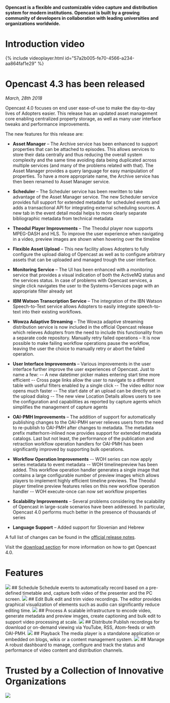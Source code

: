 **Opencast is a flexible and customizable video capture and distribution system for modern institutions. Opencast is built by a growing community of developers in collaboration with leading universities and organizations worldwide.**

# Introduction video
{% include videoplayer.html id="57a2b005-fe70-4566-a234-aa864faf1e29" %}

# Opencast 4.3 has been released
_March, 28th 2018_

Opencast 4.0 focuses on end user ease-of-use to make the day-to-day lives of Adopters easier. This release has an updated asset management core enabling centralized property storage, as well as many user interface tweaks and performance improvements.

The new features for this release are:

- **Asset Manager** – The Archive service has been enhanced to support properties that can be attached to episodes. This allows services to store their data centrally and thus reducing the overall system complexity and the same time avoiding data being duplicated across multiple services (and many of the problems related with that). The Asset Manager provides a query language for easy manipulation of properties. To have a more appropriate name, the Archive service has then been renamed to Asset Manager service.
- **Scheduler** – The Scheduler service has been rewritten to take advantage of the Asset Manager service. The new Scheduler service provides full support for extended metadata for scheduled events and adds a transactional API for integrating external scheduling sources. A new tab in the event detail modal helps to more clearly separate bibliographic metadata from technical metadata

- **Theodul Player Improvements** – The Theodul player now supports MPEG-DASH and HLS. To improve the user experience when navigating in a video, preview images are shown when hovering over the timeline
- **Flexible Asset Upload** – This new facility allows Adopters to fully configure the upload dialog of Opencast as well as to configure arbitrary assets that can be uploaded and managed trough the user interface.
- **Monitoring Service** – The UI has been enhanced with a monitoring service that provides a visual indication of both the ActiveMQ status and the services status. In case of problems with Opencast services, a single click navigates the user to the Systems->Services page with an appropriate filter already set
- **IBM Watson Transcription Service** – The integration of the IBN Watson Speech-to-Text service allows Adopters to easily integrate speech-to-text into their existing workflows.
- **Wowza Adaptive Streaming** – The Wowza adaptive streaming distribution service is now included in the official Opencast release which relieves Adopters from the need to include this functionality from a separate code repository.
Manually retry failed operations – It is now possible to make failing workflow operations pause the workflow, leaving the user the choice to manually retry or abort the failed operation.
- **User Interface Improvements** – Various improvements in the user interface further improve the user experiences of Opencast. Just to name a few:
-- A new datetimer picker makes entering start time more efficient
-- Cross page links allow the user to navigate to a different table with useful filters enabled by a single click
-- The video editor now opens much faster
-- The start date of an upload can be directly set in the upload dialog
-- The new view Location Details allows users to see the configuration and capabilities as reported by capture agents which simplifies the management of capture agents
- **OAI-PMH Improvements** – The addition of support for automatically publishing changes to the OAI-PMH server relieves users from the need to re-publish to OAI-PMH after changes to metadata. The metadata prefix matterhorn-inlined now provides support for extended metadata catalogs. Last but not least, the performance of the publication and retraction workflow operation handlers for OAI-PMH has been significantly improved by supporting bulk operations.
- **Workflow Operation Improvements**
-- WOH series can now apply series metadata to event metadata
-- WOH timelinepreview has been added. This workflow operation handler generates a single image that contains a large configurable number of preview images which allows players to implement highly efficient timeline previews. The Theodul player timeline preview features relies on this new workflow operation handler
-- WOH execute-once can now set workflow properties
- **Scalability Improvements** – Several problems considering the scalability of Opencast in large-scale scenarios have been addressed. In particular, Opencast 4.0 performs much better in the presence of thousands of series
- **Language Support** – Added support for Slovenian and Hebrew

A full list of changes can be found in the [official release notes](https://docs.opencast.org/r/4.x/admin/releasenotes/).

Visit the [download section](http://www.opencast.org/software/download) for more information on how to get Opencast 4.0.


# Features

<img class="feature-image-left" src="http://www.opencast.org/wp-content/uploads/2015/03/schedule.png">
## Schedule
Schedule events to automatically record based on a pre-defined timetable and, capture both video of the presenter and the  PC screen.

<img class="feature-image-right" src="http://www.opencast.org/wp-content/uploads/2015/03/edit.png">
## Edit
Bulk edit and trim video recordings. The editor provides graphical visualization of elements such as audio can significantly reduce editing time.

<img class="feature-image-left" src="http://www.opencast.org/wp-content/uploads/2015/03/events.png">
## Process
A scalable infrastructure to encode video, generate metadata and preview images, create captioning and bulk edit to support video processing at scale.

<img class="feature-image-right" src="http://www.opencast.org/wp-content/uploads/2015/03/distribute.png">  
## Distribute
Publish recordings for download or on-demand viewing via YouTube, RSS, Atom-feeds or with OAI-PMH.

<img class="feature-image-left" src="http://www.opencast.org/wp-content/uploads/2015/03/playback.png">
## Playback
The media player is a standalone application or embedded on blogs, wikis or a content management system.

<img class="feature-image-right" src="http://www.opencast.org/wp-content/uploads/2015/03/manage.png">
## Manage
A robust dashboard to manage, configure and track the status and performance of video content and distribution channels.


# Trusted by a Collection of Innovative Organizations
<img class="center-image" src="http://www.opencast.org/wp-content/uploads/2015/02/opencast-homepage-logos-rev2-1024x286.png">

